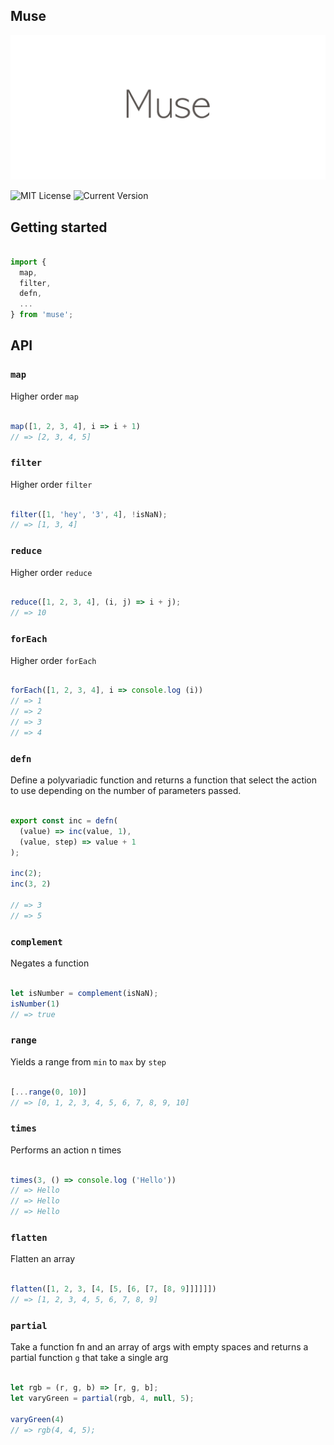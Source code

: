 ## Muse

![](/assets/logo.png)


![MIT License](https://img.shields.io/badge/license-MIT-007EC7.svg?style=flat-square)
![Current Version](https://img.shields.io/badge/version-0.0.1-green.svg)


## Getting started

``` javascript

import {
  map,
  filter,
  defn,
  ...
} from 'muse';

```

## API

### `map`

Higher order `map`

``` javascript

map([1, 2, 3, 4], i => i + 1)
// => [2, 3, 4, 5]

```

### `filter`

Higher order `filter`

``` javascript

filter([1, 'hey', '3', 4], !isNaN);
// => [1, 3, 4]

```

### `reduce`

Higher order `reduce`

``` javascript

reduce([1, 2, 3, 4], (i, j) => i + j);
// => 10

```

### `forEach`

Higher order `forEach`

``` javascript

forEach([1, 2, 3, 4], i => console.log (i))
// => 1
// => 2
// => 3
// => 4

```

### `defn`

Define a polyvariadic function and returns a function that select the action to use depending on the number of parameters passed.

``` javascript

export const inc = defn(
  (value) => inc(value, 1),
  (value, step) => value + 1
);

inc(2);
inc(3, 2)

// => 3
// => 5

```

### `complement`

Negates a function

``` javascript

let isNumber = complement(isNaN);
isNumber(1)
// => true

```

### `range`

Yields a range from `min` to `max` by `step`

``` javascript

[...range(0, 10)]
// => [0, 1, 2, 3, 4, 5, 6, 7, 8, 9, 10]

```

### `times`

Performs an action n times

``` javascript

times(3, () => console.log ('Hello'))
// => Hello
// => Hello
// => Hello

```

### `flatten`

Flatten an array

``` javascript

flatten([1, 2, 3, [4, [5, [6, [7, [8, 9]]]]]])
// => [1, 2, 3, 4, 5, 6, 7, 8, 9]

```

### `partial`

Take a function fn and an array of args with empty spaces
and returns a partial function `g` that take a single arg

``` javascript

let rgb = (r, g, b) => [r, g, b];
let varyGreen = partial(rgb, 4, null, 5);

varyGreen(4)
// => rgb(4, 4, 5);

```
